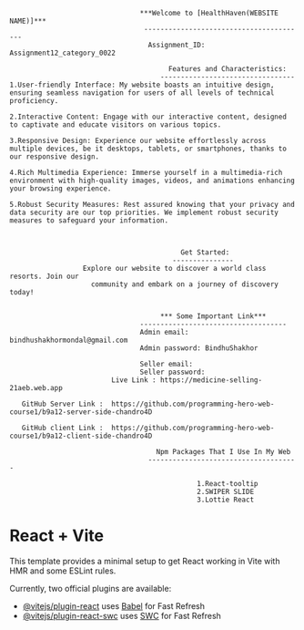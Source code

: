                                     ***Welcome to [HealthHaven(WEBSITE NAME)]***
                                     ----------------------------------------
                                      Assignment_ID: Assignment12_category_0022       

                                           Features and Characteristics:
                                         ---------------------------------
    1.User-friendly Interface: My website boasts an intuitive design, ensuring seamless navigation for users of all levels of technical proficiency.

    2.Interactive Content: Engage with our interactive content, designed to captivate and educate visitors on various topics.

    3.Responsive Design: Experience our website effortlessly across multiple devices, be it desktops, tablets, or smartphones, thanks to our responsive design.

    4.Rich Multimedia Experience: Immerse yourself in a multimedia-rich environment with high-quality images, videos, and animations enhancing your browsing experience.

    5.Robust Security Measures: Rest assured knowing that your privacy and data security are our top priorities. We implement robust security measures to safeguard your information.



                                              Get Started:
                                            ---------------  
                      Explore our website to discover a world class resorts. Join our 
                        community and embark on a journey of discovery today!


                                         *** Some Important Link***
                                    ------------------------------------
                                    Admin email: bindhushakhormondal@gmail.com
                                    Admin password: BindhuShakhor

                                    Seller email: 
                                    Seller password:
                             Live Link : https://medicine-selling-21aeb.web.app

       GitHub Server Link :  https://github.com/programming-hero-web-course1/b9a12-server-side-chandro4D 
        
       GitHub client Link :  https://github.com/programming-hero-web-course1/b9a12-client-side-chandro4D 

                                        Npm Packages That I Use In My Web
                                      -------------------------------------
                                      
                                                  1.React-tooltip
                                                  2.SWIPER SLIDE
                                                  3.Lottie React


























# React + Vite

This template provides a minimal setup to get React working in Vite with HMR and some ESLint rules.

Currently, two official plugins are available:

- [@vitejs/plugin-react](https://github.com/vitejs/vite-plugin-react/blob/main/packages/plugin-react/README.md) uses [Babel](https://babeljs.io/) for Fast Refresh
- [@vitejs/plugin-react-swc](https://github.com/vitejs/vite-plugin-react-swc) uses [SWC](https://swc.rs/) for Fast Refresh
